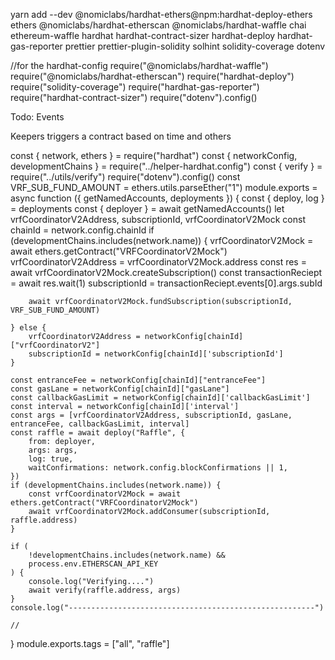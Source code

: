 yarn add --dev @nomiclabs/hardhat-ethers@npm:hardhat-deploy-ethers ethers @nomiclabs/hardhat-etherscan @nomiclabs/hardhat-waffle chai ethereum-waffle hardhat hardhat-contract-sizer hardhat-deploy hardhat-gas-reporter prettier prettier-plugin-solidity solhint solidity-coverage dotenv



//for the hardhat-config
require("@nomiclabs/hardhat-waffle")
require("@nomiclabs/hardhat-etherscan")
require("hardhat-deploy")
require("solidity-coverage")
require("hardhat-gas-reporter")
require("hardhat-contract-sizer")
require("dotenv").config()




Todo:
    Events



Keepers
triggers a contract based on time and others




const { network, ethers } = require("hardhat")
const { networkConfig, developmentChains } = require("../helper-hardhat.config")
const { verify } = require("../utils/verify")
require("dotenv").config()
const VRF_SUB_FUND_AMOUNT = ethers.utils.parseEther("1")
module.exports = async function ({ getNamedAccounts, deployments }) {
    const { deploy, log } = deployments
    const { deployer } = await getNamedAccounts()
    let vrfCoordinatorV2Address, subscriptionId, vrfCoordinatorV2Mock
    const chainId = network.config.chainId
    if (developmentChains.includes(network.name)) {
        vrfCoordinatorV2Mock = await ethers.getContract("VRFCoordinatorV2Mock")
        vrfCoordinatorV2Address = vrfCoordinatorV2Mock.address
        const res = await vrfCoordinatorV2Mock.createSubscription()
        const transactionReciept = await res.wait(1)
        subscriptionId = transactionReciept.events[0].args.subId

        await vrfCoordinatorV2Mock.fundSubscription(subscriptionId, VRF_SUB_FUND_AMOUNT)

    } else {
        vrfCoordinatorV2Address = networkConfig[chainId]["vrfCoordinatorV2"]
        subscriptionId = networkConfig[chainId]['subscriptionId']
    }

    const entranceFee = networkConfig[chainId]["entranceFee"]
    const gasLane = networkConfig[chainId]["gasLane"]
    const callbackGasLimit = networkConfig[chainId]['callbackGasLimit']
    const interval = networkConfig[chainId]['interval']
    const args = [vrfCoordinatorV2Address, subscriptionId, gasLane, entranceFee, callbackGasLimit, interval]
    const raffle = await deploy("Raffle", {
        from: deployer,
        args: args,
        log: true,
        waitConfirmations: network.config.blockConfirmations || 1,
    })
    if (developmentChains.includes(network.name)) {
        const vrfCoordinatorV2Mock = await ethers.getContract("VRFCoordinatorV2Mock")
        await vrfCoordinatorV2Mock.addConsumer(subscriptionId, raffle.address)
    }

    if (
        !developmentChains.includes(network.name) &&
        process.env.ETHERSCAN_API_KEY
    ) {
        console.log("Verifying....")
        await verify(raffle.address, args)
    }
    console.log("-------------------------------------------------------")

    //

}
module.exports.tags = ["all", "raffle"]